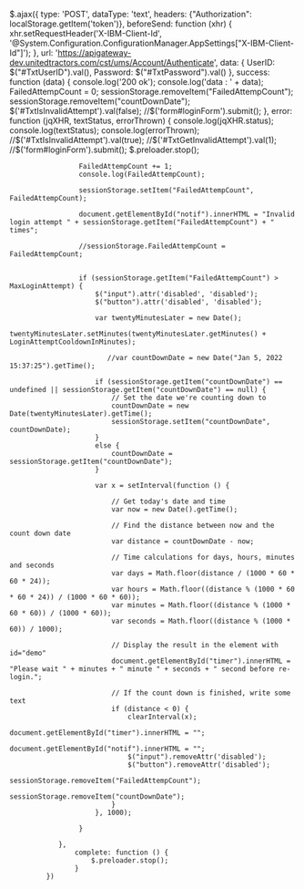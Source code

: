 $.ajax({
                type: 'POST',
                dataType: 'text',
                headers: {"Authorization": localStorage.getItem('token')},
                beforeSend: function (xhr) {
                    xhr.setRequestHeader('X-IBM-Client-Id', '@System.Configuration.ConfigurationManager.AppSettings["X-IBM-Client-Id"]');
                },
                url: 'https://apigateway-dev.unitedtractors.com/cst/ums/Account/Authenticate',
                 data: {
                     UserID: $("#TxtUserID").val(),
                     Password: $("#TxtPassword").val()
                 },
                success: function (data) {
                    console.log('200 ok');
                    console.log('data : ' + data);
                    FailedAttempCount = 0;
                    sessionStorage.removeItem("FailedAttempCount");
                    sessionStorage.removeItem("countDownDate");
                    $('#TxtIsInvalidAttempt').val(false);
                    //$('form#loginForm').submit();
                },
                 error: function (jqXHR, textStatus, errorThrown) {
                    console.log(jqXHR.status);
                    console.log(textStatus);
                     console.log(errorThrown);
                     //$('#TxtIsInvalidAttempt').val(true);
                     //$('#TxtGetInvalidAttempt').val(1);
                     //$('form#loginForm').submit();
                     $.preloader.stop();

                     FailedAttempCount += 1;
                     console.log(FailedAttempCount);

                     sessionStorage.setItem("FailedAttempCount", FailedAttempCount);

                     document.getElementById("notif").innerHTML = "Invalid login attempt " + sessionStorage.getItem("FailedAttempCount") + " times";

                     //sessionStorage.FailedAttempCount = FailedAttempCount;


                     if (sessionStorage.getItem("FailedAttempCount") > MaxLoginAttempt) {
                         $("input").attr('disabled', 'disabled');
                         $("button").attr('disabled', 'disabled');

                         var twentyMinutesLater = new Date();
                         twentyMinutesLater.setMinutes(twentyMinutesLater.getMinutes() + LoginAttemptCooldownInMinutes);

                            //var countDownDate = new Date("Jan 5, 2022 15:37:25").getTime();

                         if (sessionStorage.getItem("countDownDate") == undefined || sessionStorage.getItem("countDownDate") == null) {
                             // Set the date we're counting down to
                             countDownDate = new Date(twentyMinutesLater).getTime();
                             sessionStorage.setItem("countDownDate", countDownDate);
                         }
                         else {
                             countDownDate = sessionStorage.getItem("countDownDate");
                         }

                         var x = setInterval(function () {

                             // Get today's date and time
                             var now = new Date().getTime();

                             // Find the distance between now and the count down date
                             var distance = countDownDate - now;

                             // Time calculations for days, hours, minutes and seconds
                             var days = Math.floor(distance / (1000 * 60 * 60 * 24));
                             var hours = Math.floor((distance % (1000 * 60 * 60 * 24)) / (1000 * 60 * 60));
                             var minutes = Math.floor((distance % (1000 * 60 * 60)) / (1000 * 60));
                             var seconds = Math.floor((distance % (1000 * 60)) / 1000);

                             // Display the result in the element with id="demo"
                             document.getElementById("timer").innerHTML = "Please wait " + minutes + " minute " + seconds + " second before re-login.";

                             // If the count down is finished, write some text
                             if (distance < 0) {
                                 clearInterval(x);
                                 document.getElementById("timer").innerHTML = "";
                                 document.getElementById("notif").innerHTML = "";
                                 $("input").removeAttr('disabled');
                                 $("button").removeAttr('disabled');
                                 sessionStorage.removeItem("FailedAttempCount");
                                 sessionStorage.removeItem("countDownDate");
                             }
                         }, 1000);

                     }

                },
                    complete: function () {
                        $.preloader.stop();
                    }
             })
